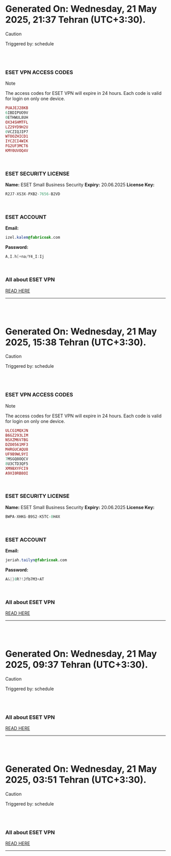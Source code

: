 # Generated On: Wednesday, 21 May 2025, 21:37 Tehran (UTC+3:30).

> [!CAUTION]
> Triggered by: schedule

<br><br>

### ESET VPN ACCESS CODES

> [!NOTE]
> The access codes for ESET VPN will expire in 24 hours.
> Each code is valid for login on only one device.

```ruby
PUAJEJ28KB
6IBDIPUO9V
0ETHWUL8UH
OX34SHMTFL
LZ29YD9H2U
0VCZIQJIP7
WTOOZHICD1
IYCZCI4WIK
FG2UF3MCT6
KMY0UVOQ4V
```

<br>

### ESET SECURITY LICENSE

**Name:** ESET Small Business Security
**Expiry:** 20.06.2025
**License Key:**

```POV-Ray SDL
R2J7-XS3X-PXB2-7656-B2VD
```

<br>

### ESET ACCOUNT

**Email:**

```CSS
izel.kalem@fabricoak.com
```

**Password:**

```POV-Ray SDL
A,I.h[+na/Y4_I:Ij
```

<br>

### All about ESET VPN

[READ HERE](https://t.me/F_NiREvil/2113)

---

<br><br>

# Generated On: Wednesday, 21 May 2025, 15:38 Tehran (UTC+3:30).

> [!CAUTION]
> Triggered by: schedule

<br><br>

### ESET VPN ACCESS CODES

> [!NOTE]
> The access codes for ESET VPN will expire in 24 hours.
> Each code is valid for login on only one device.

```ruby
ULCG1MQXJN
B6GZ293LIM
NSXZM6V7BG
DZO0561MF3
M4RGUCAQU8
UF9B9WL9YI
7MSGQ8OQCV
8U3CTD3QF5
XM9BXYFCI9
A9XI0RB8OI
```

<br>

### ESET SECURITY LICENSE

**Name:** ESET Small Business Security
**Expiry:** 20.06.2025
**License Key:**

```POV-Ray SDL
BWPA-XHKG-B9S2-K5TC-8H4X
```

<br>

### ESET ACCOUNT

**Email:**

```CSS
jeriah.tailyn@fabricoak.com
```

**Password:**

```POV-Ray SDL
A&|}8R?!Jfb7M3+AT
```

<br>

### All about ESET VPN

[READ HERE](https://t.me/F_NiREvil/2113)

---

<br><br>

# Generated On: Wednesday, 21 May 2025, 09:37 Tehran (UTC+3:30).

> [!CAUTION]
> Triggered by: schedule

<br><br>

### All about ESET VPN

[READ HERE](https://t.me/F_NiREvil/2113)

---

<br><br>

# Generated On: Wednesday, 21 May 2025, 03:51 Tehran (UTC+3:30).

> [!CAUTION]
> Triggered by: schedule

<br><br>

### All about ESET VPN

[READ HERE](https://t.me/F_NiREvil/2113)

---

<br><br>

